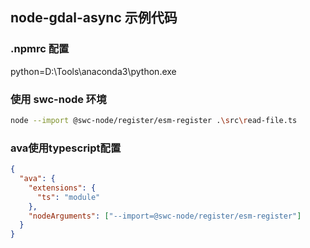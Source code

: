 ## node-gdal-async 示例代码

### .npmrc 配置

python=D:\Tools\anaconda3\python.exe

### 使用 swc-node 环境

```bash
node --import @swc-node/register/esm-register .\src\read-file.ts
```

### ava使用typescript配置
```json
{
  "ava": {
    "extensions": {
      "ts": "module"
    },
    "nodeArguments": ["--import=@swc-node/register/esm-register"]
  }
}
```
